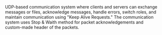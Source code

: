 UDP-based communication system where clients and servers can exchange messages or files, acknowledge messages, handle errors, switch roles, and maintain communication using "Keep Alive Requests." The communication system uses Stop & Waith method for packet acknowledgements and custom-made header of the packets.
